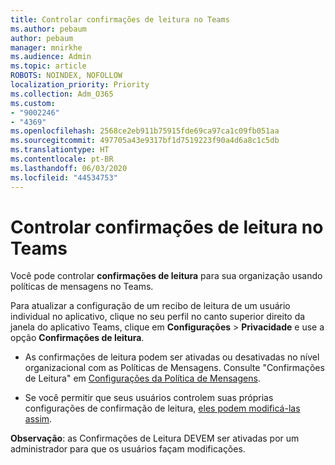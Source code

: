 ```yaml
---
title: Controlar confirmações de leitura no Teams
ms.author: pebaum
author: pebaum
manager: mnirkhe
ms.audience: Admin
ms.topic: article
ROBOTS: NOINDEX, NOFOLLOW
localization_priority: Priority
ms.collection: Adm_O365
ms.custom:
- "9002246"
- "4369"
ms.openlocfilehash: 2568ce2eb911b75915fde69ca97ca1c09fb051aa
ms.sourcegitcommit: 497705a43e9317bf1d7519223f90a4d6a8c1c5db
ms.translationtype: HT
ms.contentlocale: pt-BR
ms.lasthandoff: 06/03/2020
ms.locfileid: "44534753"
---
```

# <a name="controlling-read-receipts-in-teams"></a>Controlar confirmações de leitura no Teams

Você pode controlar **confirmações de leitura** para sua organização usando políticas de mensagens no Teams.

Para atualizar a configuração de um recibo de leitura de um usuário individual no aplicativo, clique no seu perfil no canto superior direito da janela do aplicativo Teams, clique em **Configurações** > **Privacidade** e use a opção **Confirmações de leitura**.

- As confirmações de leitura podem ser ativadas ou desativadas no nível organizacional com as Políticas de Mensagens. Consulte "Confirmações de Leitura" em [Configurações da Política de Mensagens](https://docs.microsoft.com/microsoftteams/messaging-policies-in-teams#messaging-policy-settings).

- Se você permitir que seus usuários controlem suas próprias configurações de confirmação de leitura, [eles podem modificá-las assim](https://docs.microsoft.com/microsoftteams/messaging-policies-in-teams#messaging-policy-settings). 

**Observação**: as Confirmações de Leitura DEVEM ser ativadas por um administrador para que os usuários façam modificações.
